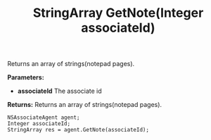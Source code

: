 ﻿---
uid: crmscript_ref_NSAssociateAgent_GetNote
title: StringArray GetNote(Integer associateId)
intellisense: NSAssociateAgent.GetNote
keywords: NSAssociateAgent, GetNote
so.topic: reference
---

Returns an array of strings(notepad pages).

**Parameters:**
 - **associateId** The associate id

**Returns:** Returns an array of strings(notepad pages).

```crmscript
NSAssociateAgent agent;
Integer associateId;
StringArray res = agent.GetNote(associateId);
```

